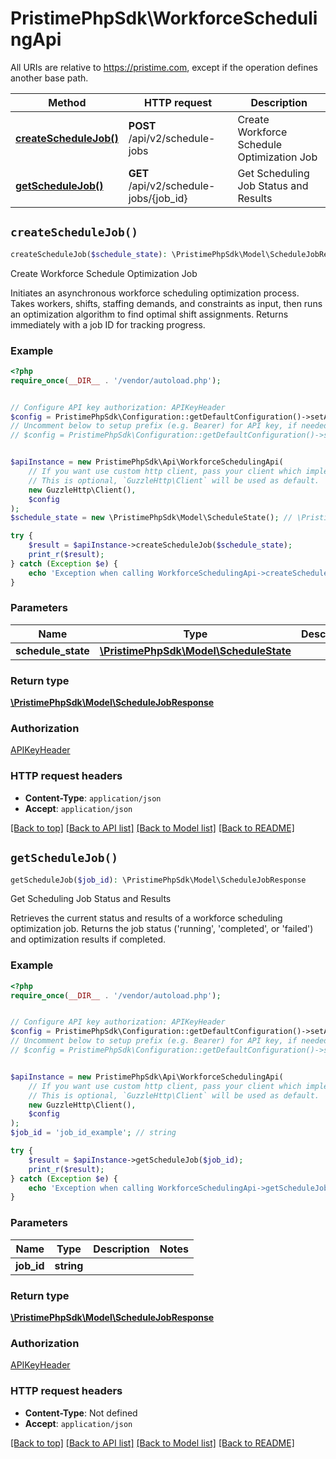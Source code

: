 # PristimePhpSdk\WorkforceSchedulingApi

All URIs are relative to https://pristime.com, except if the operation defines another base path.

| Method | HTTP request | Description |
| ------------- | ------------- | ------------- |
| [**createScheduleJob()**](WorkforceSchedulingApi.md#createScheduleJob) | **POST** /api/v2/schedule-jobs | Create Workforce Schedule Optimization Job |
| [**getScheduleJob()**](WorkforceSchedulingApi.md#getScheduleJob) | **GET** /api/v2/schedule-jobs/{job_id} | Get Scheduling Job Status and Results |


## `createScheduleJob()`

```php
createScheduleJob($schedule_state): \PristimePhpSdk\Model\ScheduleJobResponse
```

Create Workforce Schedule Optimization Job

Initiates an asynchronous workforce scheduling optimization process. Takes workers, shifts, staffing demands, and constraints as input, then runs an optimization algorithm to find optimal shift assignments. Returns immediately with a job ID for tracking progress.

### Example

```php
<?php
require_once(__DIR__ . '/vendor/autoload.php');


// Configure API key authorization: APIKeyHeader
$config = PristimePhpSdk\Configuration::getDefaultConfiguration()->setApiKey('Pristime-API-Key', 'YOUR_API_KEY');
// Uncomment below to setup prefix (e.g. Bearer) for API key, if needed
// $config = PristimePhpSdk\Configuration::getDefaultConfiguration()->setApiKeyPrefix('Pristime-API-Key', 'Bearer');


$apiInstance = new PristimePhpSdk\Api\WorkforceSchedulingApi(
    // If you want use custom http client, pass your client which implements `GuzzleHttp\ClientInterface`.
    // This is optional, `GuzzleHttp\Client` will be used as default.
    new GuzzleHttp\Client(),
    $config
);
$schedule_state = new \PristimePhpSdk\Model\ScheduleState(); // \PristimePhpSdk\Model\ScheduleState

try {
    $result = $apiInstance->createScheduleJob($schedule_state);
    print_r($result);
} catch (Exception $e) {
    echo 'Exception when calling WorkforceSchedulingApi->createScheduleJob: ', $e->getMessage(), PHP_EOL;
}
```

### Parameters

| Name | Type | Description  | Notes |
| ------------- | ------------- | ------------- | ------------- |
| **schedule_state** | [**\PristimePhpSdk\Model\ScheduleState**](../Model/ScheduleState.md)|  | |

### Return type

[**\PristimePhpSdk\Model\ScheduleJobResponse**](../Model/ScheduleJobResponse.md)

### Authorization

[APIKeyHeader](../../README.md#APIKeyHeader)

### HTTP request headers

- **Content-Type**: `application/json`
- **Accept**: `application/json`

[[Back to top]](#) [[Back to API list]](../../README.md#endpoints)
[[Back to Model list]](../../README.md#models)
[[Back to README]](../../README.md)

## `getScheduleJob()`

```php
getScheduleJob($job_id): \PristimePhpSdk\Model\ScheduleJobResponse
```

Get Scheduling Job Status and Results

Retrieves the current status and results of a workforce scheduling optimization job. Returns the job status ('running', 'completed', or 'failed') and optimization results if completed.

### Example

```php
<?php
require_once(__DIR__ . '/vendor/autoload.php');


// Configure API key authorization: APIKeyHeader
$config = PristimePhpSdk\Configuration::getDefaultConfiguration()->setApiKey('Pristime-API-Key', 'YOUR_API_KEY');
// Uncomment below to setup prefix (e.g. Bearer) for API key, if needed
// $config = PristimePhpSdk\Configuration::getDefaultConfiguration()->setApiKeyPrefix('Pristime-API-Key', 'Bearer');


$apiInstance = new PristimePhpSdk\Api\WorkforceSchedulingApi(
    // If you want use custom http client, pass your client which implements `GuzzleHttp\ClientInterface`.
    // This is optional, `GuzzleHttp\Client` will be used as default.
    new GuzzleHttp\Client(),
    $config
);
$job_id = 'job_id_example'; // string

try {
    $result = $apiInstance->getScheduleJob($job_id);
    print_r($result);
} catch (Exception $e) {
    echo 'Exception when calling WorkforceSchedulingApi->getScheduleJob: ', $e->getMessage(), PHP_EOL;
}
```

### Parameters

| Name | Type | Description  | Notes |
| ------------- | ------------- | ------------- | ------------- |
| **job_id** | **string**|  | |

### Return type

[**\PristimePhpSdk\Model\ScheduleJobResponse**](../Model/ScheduleJobResponse.md)

### Authorization

[APIKeyHeader](../../README.md#APIKeyHeader)

### HTTP request headers

- **Content-Type**: Not defined
- **Accept**: `application/json`

[[Back to top]](#) [[Back to API list]](../../README.md#endpoints)
[[Back to Model list]](../../README.md#models)
[[Back to README]](../../README.md)
